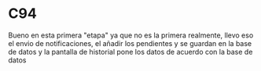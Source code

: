 # C94
Bueno en esta primera "etapa" ya que no es la primera realmente, llevo eso el envio de notificaciones, el añadir los pendientes y se guardan en la base de datos y la pantalla de historial pone los datos de acuerdo con la base de datos
